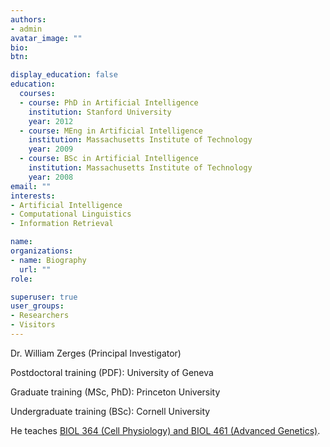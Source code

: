 ```yaml
---
authors:
- admin
avatar_image: ""
bio: 
btn:

display_education: false
education:
  courses:
  - course: PhD in Artificial Intelligence
    institution: Stanford University
    year: 2012
  - course: MEng in Artificial Intelligence
    institution: Massachusetts Institute of Technology
    year: 2009
  - course: BSc in Artificial Intelligence
    institution: Massachusetts Institute of Technology
    year: 2008
email: ""
interests:
- Artificial Intelligence
- Computational Linguistics
- Information Retrieval

name: 
organizations:
- name: Biography
  url: ""
role: 

superuser: true
user_groups:
- Researchers
- Visitors
---
```


Dr. William Zerges (Principal Investigator)

Postdoctoral training (PDF): University of Geneva 

Graduate training (MSc, PhD): Princeton University

Undergraduate training (BSc): Cornell University

He teaches [BIOL 364 (Cell Physiology) and BIOL 461 (Advanced Genetics)](https://www.concordia.ca/academics/undergraduate/calendar/current/sec31/31-030.html#courses).


